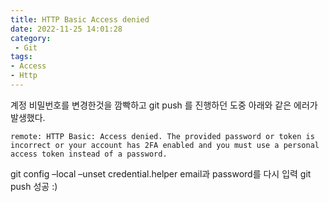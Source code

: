 ```yaml
---
title: HTTP Basic Access denied
date: 2022-11-25 14:01:28
category:
 - Git
tags: 
- Access
- Http
---
```


계정 비밀번호를 변경한것을 깜빡하고 git push 를 진행하던 도중 아래와 같은 에러가 발생했다.

```
remote: HTTP Basic: Access denied. The provided password or token is incorrect or your account has 2FA enabled and you must use a personal access token instead of a password.
```

git config –local –unset credential.helper
email과 password를 다시 입력
git push
성공 :)
